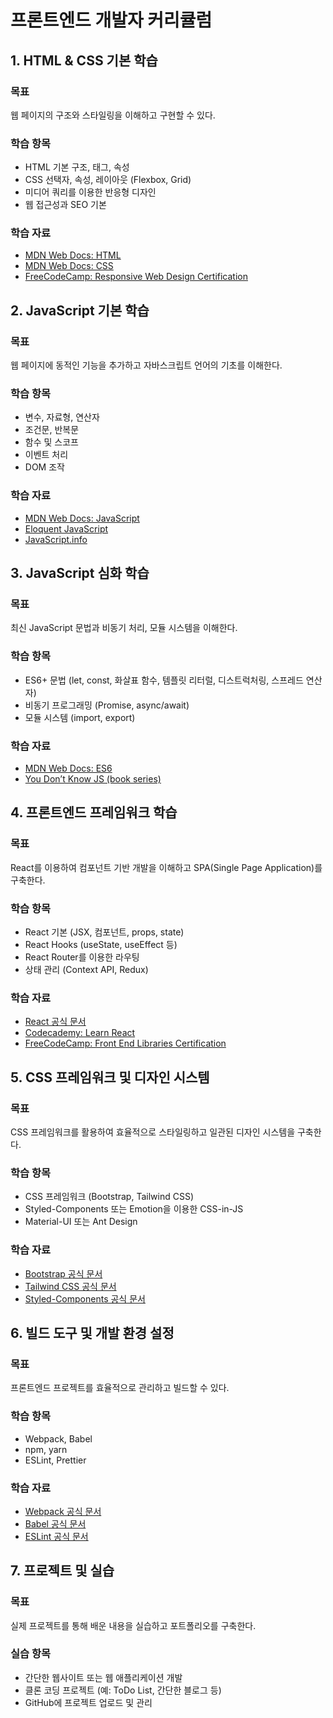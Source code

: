 # 프론트엔드 개발자 커리큘럼

## 1. HTML & CSS 기본 학습
### 목표
웹 페이지의 구조와 스타일링을 이해하고 구현할 수 있다.

### 학습 항목
- HTML 기본 구조, 태그, 속성
- CSS 선택자, 속성, 레이아웃 (Flexbox, Grid)
- 미디어 쿼리를 이용한 반응형 디자인
- 웹 접근성과 SEO 기본

### 학습 자료
- [MDN Web Docs: HTML](https://developer.mozilla.org/ko/docs/Web/HTML)
- [MDN Web Docs: CSS](https://developer.mozilla.org/ko/docs/Web/CSS)
- [FreeCodeCamp: Responsive Web Design Certification](https://www.freecodecamp.org/learn/)

## 2. JavaScript 기본 학습
### 목표
웹 페이지에 동적인 기능을 추가하고 자바스크립트 언어의 기초를 이해한다.

### 학습 항목
- 변수, 자료형, 연산자
- 조건문, 반복문
- 함수 및 스코프
- 이벤트 처리
- DOM 조작

### 학습 자료
- [MDN Web Docs: JavaScript](https://developer.mozilla.org/ko/docs/Web/JavaScript)
- [Eloquent JavaScript](https://eloquentjavascript.net/)
- [JavaScript.info](https://javascript.info/)

## 3. JavaScript 심화 학습
### 목표
최신 JavaScript 문법과 비동기 처리, 모듈 시스템을 이해한다.

### 학습 항목
- ES6+ 문법 (let, const, 화살표 함수, 템플릿 리터럴, 디스트럭처링, 스프레드 연산자)
- 비동기 프로그래밍 (Promise, async/await)
- 모듈 시스템 (import, export)

### 학습 자료
- [MDN Web Docs: ES6](https://developer.mozilla.org/ko/docs/Web/JavaScript/Reference/Statements/let)
- [You Don’t Know JS (book series)](https://github.com/getify/You-Dont-Know-JS)

## 4. 프론트엔드 프레임워크 학습
### 목표
React를 이용하여 컴포넌트 기반 개발을 이해하고 SPA(Single Page Application)를 구축한다.

### 학습 항목
- React 기본 (JSX, 컴포넌트, props, state)
- React Hooks (useState, useEffect 등)
- React Router를 이용한 라우팅
- 상태 관리 (Context API, Redux)

### 학습 자료
- [React 공식 문서](https://ko.reactjs.org/)
- [Codecademy: Learn React](https://www.codecademy.com/learn/react-101)
- [FreeCodeCamp: Front End Libraries Certification](https://www.freecodecamp.org/learn/front-end-libraries/)

## 5. CSS 프레임워크 및 디자인 시스템
### 목표
CSS 프레임워크를 활용하여 효율적으로 스타일링하고 일관된 디자인 시스템을 구축한다.

### 학습 항목
- CSS 프레임워크 (Bootstrap, Tailwind CSS)
- Styled-Components 또는 Emotion을 이용한 CSS-in-JS
- Material-UI 또는 Ant Design

### 학습 자료
- [Bootstrap 공식 문서](https://getbootstrap.com/)
- [Tailwind CSS 공식 문서](https://tailwindcss.com/)
- [Styled-Components 공식 문서](https://styled-components.com/)

## 6. 빌드 도구 및 개발 환경 설정
### 목표
프론트엔드 프로젝트를 효율적으로 관리하고 빌드할 수 있다.

### 학습 항목
- Webpack, Babel
- npm, yarn
- ESLint, Prettier

### 학습 자료
- [Webpack 공식 문서](https://webpack.js.org/)
- [Babel 공식 문서](https://babeljs.io/)
- [ESLint 공식 문서](https://eslint.org/)

## 7. 프로젝트 및 실습
### 목표
실제 프로젝트를 통해 배운 내용을 실습하고 포트폴리오를 구축한다.

### 실습 항목
- 간단한 웹사이트 또는 웹 애플리케이션 개발
- 클론 코딩 프로젝트 (예: ToDo List, 간단한 블로그 등)
- GitHub에 프로젝트 업로드 및 관리

